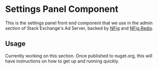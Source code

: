 # Settings Panel Component

This is the settings panel front end component that we use in the admin section of Stack Exchange's Ad Server, backed by [NFig][2] and [NFig.Redis][3]. 

## Usage

Currently working on this section. Once published to nuget.org, this will have instructions on how to get up and running quickly.
 


[2]: https://github.com/NFig/NFig
[3]: https://github.com/NFig/NFig.Redis
